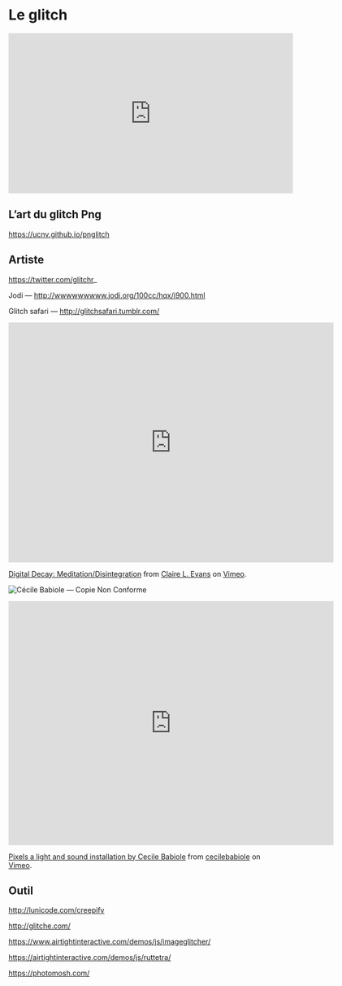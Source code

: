 # Le glitch

<iframe width="560" height="315" src="https://www.youtube.com/embed/gr0yiOyvas4" frameborder="0" allow="accelerometer; autoplay; encrypted-media; gyroscope; picture-in-picture" allowfullscreen></iframe>

## L’art du glitch Png

https://ucnv.github.io/pnglitch

## Artiste

https://twitter.com/glitchr_

Jodi — http://wwwwwwwww.jodi.org/100cc/hqx/i900.html

Glitch safari — http://glitchsafari.tumblr.com/

<iframe src="https://player.vimeo.com/video/29283329" width="640" height="472" frameborder="0" webkitallowfullscreen mozallowfullscreen allowfullscreen></iframe>
<p><a href="https://vimeo.com/29283329">Digital Decay: Meditation/Disintegration</a> from <a href="https://vimeo.com/universe">Claire L. Evans</a> on <a href="https://vimeo.com">Vimeo</a>.</p>

![Cécile Babiole — Copie Non Conforme](http://babiole.net/wp-content/uploads/images/cecilebabiole_copies-non-conformes_2013_02-930x620.jpg)

<iframe src="https://player.vimeo.com/video/25975122?color=ffffff&title=0&byline=0&portrait=0" width="640" height="480" frameborder="0" webkitallowfullscreen mozallowfullscreen allowfullscreen></iframe>
<p><a href="https://vimeo.com/25975122">Pixels a light and sound installation by Cecile Babiole</a> from <a href="https://vimeo.com/user1794563">cecilebabiole</a> on <a href="https://vimeo.com">Vimeo</a>.</p>

## Outil

http://lunicode.com/creepify

http://glitche.com/

https://www.airtightinteractive.com/demos/js/imageglitcher/

https://airtightinteractive.com/demos/js/ruttetra/

https://photomosh.com/
